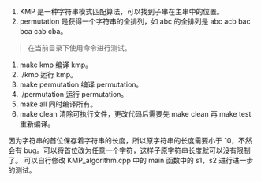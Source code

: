 1. KMP 是一种字符串模式匹配算法，可以找到子串在主串中的位置。
2. permutation 是获得一个字符串的全排列，如 abc 的全排列是 abc acb bac bca cab cba。

> 在当前目录下使用命令进行测试。
1. make kmp 编译 kmp。
2. ./kmp 运行 kmp。
3. make permutation 编译 permutation。
4. ./permutation 运行 permutation。
5. make all 同时编译所有。
6. make clean 清除可执行文件，更改代码后需要先 make clean 再 make test 重新编译。

因为字符串的首位保存着字符串的长度，所以原字符串的长度需要小于 10，不然会有 bug。可以将首位改为任意一个字符，这样子原字符串长度就可以没有限制了。
可以自行修改 KMP_algorithm.cpp 中的 main 函数中的 s1，s2 进行进一步的测试。